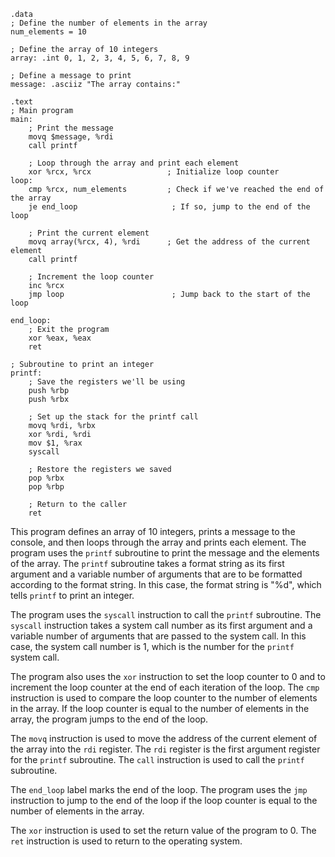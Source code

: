 ```
.data
; Define the number of elements in the array
num_elements = 10

; Define the array of 10 integers
array: .int 0, 1, 2, 3, 4, 5, 6, 7, 8, 9

; Define a message to print
message: .asciiz "The array contains:"

.text
; Main program
main:
    ; Print the message
    movq $message, %rdi
    call printf

    ; Loop through the array and print each element
    xor %rcx, %rcx                 ; Initialize loop counter
loop:
    cmp %rcx, num_elements         ; Check if we've reached the end of the array
    je end_loop                     ; If so, jump to the end of the loop

    ; Print the current element
    movq array(%rcx, 4), %rdi      ; Get the address of the current element
    call printf

    ; Increment the loop counter
    inc %rcx
    jmp loop                        ; Jump back to the start of the loop

end_loop:
    ; Exit the program
    xor %eax, %eax
    ret

; Subroutine to print an integer
printf:
    ; Save the registers we'll be using
    push %rbp
    push %rbx

    ; Set up the stack for the printf call
    movq %rdi, %rbx
    xor %rdi, %rdi
    mov $1, %rax
    syscall

    ; Restore the registers we saved
    pop %rbx
    pop %rbp

    ; Return to the caller
    ret
```

This program defines an array of 10 integers, prints a message to the console, and then loops through the array and prints each element. The program uses the `printf` subroutine to print the message and the elements of the array. The `printf` subroutine takes a format string as its first argument and a variable number of arguments that are to be formatted according to the format string. In this case, the format string is "%d", which tells `printf` to print an integer.

The program uses the `syscall` instruction to call the `printf` subroutine. The `syscall` instruction takes a system call number as its first argument and a variable number of arguments that are passed to the system call. In this case, the system call number is 1, which is the number for the `printf` system call.

The program also uses the `xor` instruction to set the loop counter to 0 and to increment the loop counter at the end of each iteration of the loop. The `cmp` instruction is used to compare the loop counter to the number of elements in the array. If the loop counter is equal to the number of elements in the array, the program jumps to the end of the loop.

The `movq` instruction is used to move the address of the current element of the array into the `rdi` register. The `rdi` register is the first argument register for the `printf` subroutine. The `call` instruction is used to call the `printf` subroutine.

The `end_loop` label marks the end of the loop. The program uses the `jmp` instruction to jump to the end of the loop if the loop counter is equal to the number of elements in the array.

The `xor` instruction is used to set the return value of the program to 0. The `ret` instruction is used to return to the operating system.